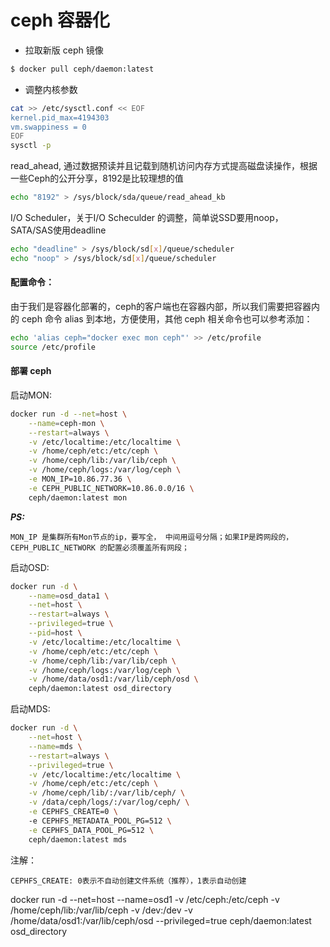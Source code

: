 # ceph 容器化

- 拉取新版 ceph 镜像
```bash
$ docker pull ceph/daemon:latest
```

- 调整内核参数
```bash
cat >> /etc/sysctl.conf << EOF
kernel.pid_max=4194303
vm.swappiness = 0
EOF
sysctl -p
```

read_ahead, 通过数据预读并且记载到随机访问内存方式提高磁盘读操作，根据一些Ceph的公开分享，8192是比较理想的值
```bash
echo "8192" > /sys/block/sda/queue/read_ahead_kb
```

I/O Scheduler，关于I/O Scheculder 的调整，简单说SSD要用noop，SATA/SAS使用deadline
```bash
echo "deadline" > /sys/block/sd[x]/queue/scheduler
echo "noop" > /sys/block/sd[x]/queue/scheduler
```

#### 配置命令：
由于我们是容器化部署的，ceph的客户端也在容器内部，所以我们需要把容器内的 ceph 命令 alias 到本地，方便使用，其他 ceph 相关命令也可以参考添加：
```bash
echo 'alias ceph="docker exec mon ceph"' >> /etc/profile
source /etc/profile
```

#### 部署 ceph
启动MON:
```bash
docker run -d --net=host \
    --name=ceph-mon \
    --restart=always \
    -v /etc/localtime:/etc/localtime \
    -v /home/ceph/etc:/etc/ceph \
    -v /home/ceph/lib:/var/lib/ceph \
    -v /home/ceph/logs:/var/log/ceph \
    -e MON_IP=10.86.77.36 \
    -e CEPH_PUBLIC_NETWORK=10.86.0.0/16 \
    ceph/daemon:latest mon
```
***PS:***
```
MON_IP 是集群所有Mon节点的ip，要写全， 中间用逗号分隔；如果IP是跨网段的，CEPH_PUBLIC_NETWORK 的配置必须覆盖所有网段；
```
启动OSD:
```bash
docker run -d \
    --name=osd_data1 \
    --net=host \
    --restart=always \
    --privileged=true \
    --pid=host \
    -v /etc/localtime:/etc/localtime \
    -v /home/ceph/etc:/etc/ceph \
    -v /home/ceph/lib:/var/lib/ceph \
    -v /home/ceph/logs:/var/log/ceph \
    -v /home/data/osd1:/var/lib/ceph/osd \
    ceph/daemon:latest osd_directory
```

启动MDS:
```bash
docker run -d \
    --net=host \
    --name=mds \
    --restart=always \
    --privileged=true \
    -v /etc/localtime:/etc/localtime \
    -v /home/ceph/etc:/etc/ceph \
    -v /home/ceph/lib/:/var/lib/ceph/ \
    -v /data/ceph/logs/:/var/log/ceph/ \
    -e CEPHFS_CREATE=0 \  
    -e CEPHFS_METADATA_POOL_PG=512 \
    -e CEPHFS_DATA_POOL_PG=512 \
    ceph/daemon:latest mds
```
注解：
```
CEPHFS_CREATE: 0表示不自动创建文件系统（推荐），1表示自动创建
```
docker run -d --net=host --name=osd1 -v /etc/ceph:/etc/ceph -v /home/ceph/lib:/var/lib/ceph -v /dev:/dev -v /home/data/osd1:/var/lib/ceph/osd --privileged=true ceph/daemon:latest osd_directory
